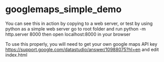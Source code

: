 # googlemaps_simple_demo
 
 You can see this in action by copying to a web server, or test by using python as a simple web server 
   go to root folder and run python -m http.server 8000
   then open localhost:8000 in your browser
   
 To use this properly, you will need to get your own google maps API key https://support.google.com/datastudio/answer/10988075?hl=en and edit index.html
 
 
